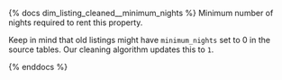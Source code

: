 {% docs dim_listing_cleaned__minimum_nights %}
Minimum number of nights required to rent this property. 

Keep in mind that old listings might have `minimum_nights` set 
to 0 in the source tables. Our cleaning algorithm updates this to `1`.

{% enddocs %}